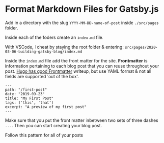 # Format Markdown Files for Gatsby.js

Add in a directory with the slug `YYYY-MM-DD-name-of-post` inside `./src/pages` folder. 

Inside each of the foders create an `index.md` file.

With VSCode, I cheat by staying the root folder & entering: `src/pages/2020-03-06-building-gatsby-blog/index.md`


Inside the `index.md` file add the front matter for the site. **Frontmatter** is information pertaining to each blog post that you can reuse throughout your post.  [Hugo has good Frontmatter](https://gohugo.io/content-management/front-matter/) writeup, but use YAML format & not all fields are supported 'out of the box'.

```YML
---
path: "/first-post"
date: "2019-09-23"
title: "My First Post"
tags: ['this', 'that']
excerpt: "A preview of my first post"
---
```
Make sure that you put the front matter inbetween two sets of three dashes `---`.
Then you can start creating your blog post.

Follow this pattern for all of your posts
